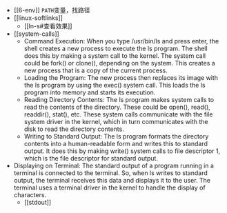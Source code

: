 - [[6-env]] `PATH`变量，找路径
- [[linux-softlinks]]
  - [[ln-s#查看效果]]
- [[system-calls]]
    - Command Execution: When you type /usr/bin/ls and press enter, the shell creates a new process to execute the ls program. The shell does this by making a system call to the kernel. The system call could be fork() or clone(), depending on the system. This creates a new process that is a copy of the current process.
    - Loading the Program: The new process then replaces its image with the ls program by using the exec() system call. This loads the ls program into memory and starts its execution.
    - Reading Directory Contents: The ls program makes system calls to read the contents of the directory. These could be open(), read(), readdir(), stat(), etc. These system calls communicate with the file system driver in the kernel, which in turn communicates with the disk to read the directory contents.
    - Writing to Standard Output: The ls program formats the directory contents into a human-readable form and writes this to standard output. It does this by making write() system calls to file descriptor 1, which is the file descriptor for standard output.
- Displaying on Terminal: The standard output of a program running in a terminal is connected to the terminal. So, when ls writes to standard output, the terminal receives this data and displays it to the user. The terminal uses a terminal driver in the kernel to handle the display of characters.
  - [[stdout]]